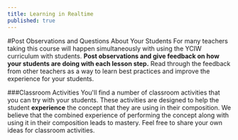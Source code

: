 ```yaml
---
title: Learning in Realtime
published: true
---
```


#Post Observations and Questions About Your Students
For many teachers taking this course will happen simultaneously with using the YCIW curriculum with students. **Post observations and give feedback on how your students are doing with each lesson step.** Read through the feedback from other teachers as a way to learn best practices and improve the experience for your students. 


###Classroom Activities
You'll find a number of classroom activities that you can try with your students. These activities are designed to help the student **experience** the concept that they are using in their composition. We believe that the combined experience of performing the concept along with using it in their composition leads to mastery. Feel free to share your own ideas for classroom activities.
